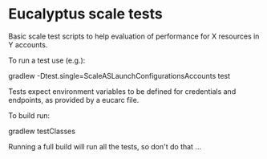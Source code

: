 <!--
 Copyright 2015 Steve Jones. All Rights Reserved.

 Licensed under the Apache License, Version 2.0 (the "License").
 You may not use this file except in compliance with the License.
 A copy of the License is located at

  http://aws.amazon.com/apache2.0

 or in the "license" file accompanying this file. This file is distributed
 on an "AS IS" BASIS, WITHOUT WARRANTIES OR CONDITIONS OF ANY KIND, either
 express or implied. See the License for the specific language governing
 permissions and limitations under the License.
-->

Eucalyptus scale tests
======================
Basic scale test scripts to help evaluation of performance for X resources in Y accounts.

To run a test use (e.g.):

  gradlew -Dtest.single=ScaleASLaunchConfigurationsAccounts test

Tests expect environment variables to be defined for credentials and endpoints, as provided by a eucarc file.

To build run:

  gradlew testClasses

Running a full build will run all the tests, so don't do that ...

